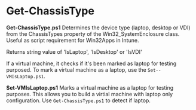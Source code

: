 # Get-ChassisType

**Get-ChassisType.ps1**
Determines the device type (laptop, desktop or VDI) from the ChassisTypes property of the Win32_SystemEnclosure class.
Useful as script requirement for Win32Apps in Intune.

Returns string value of 'IsLaptop', 'IsDesktop' or 'IsVDI'

If a virtual machine, it checks if it's been marked as laptop for testing purposed. To mark a virtual machine as a laptop,
use the `Set--VMIsLaptop.ps1`.

**Set-VMIsLaptop.ps1**
Marks a virtual machine as a laptop for testing purposes. This allows you to build a virtial machine with laptop only 
configuration.
Use `Get-ChassisType.ps1` to detect if laptop.
